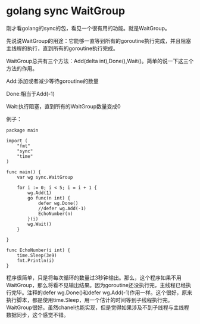 # golang sync WaitGroup

刚才看golang的sync的包，看见一个很有用的功能。就是WaitGroup。

先说说WaitGroup的用途：它能够一直等到所有的goroutine执行完成，并且阻塞主线程的执行，直到所有的goroutine执行完成。

WaitGroup总共有三个方法：Add(delta int),Done(),Wait()。简单的说一下这三个方法的作用。

Add:添加或者减少等待goroutine的数量

Done:相当于Add(-1)

Wait:执行阻塞，直到所有的WaitGroup数量变成0

例子：

<pre><code>package main

import (
	"fmt"
	"sync"
	"time"
)

func main() {
	var wg sync.WaitGroup

	for i := 0; i < 5; i = i + 1 {
		wg.Add(1)
		go func(n int) {
			defer wg.Done()
			//defer wg.Add(-1)
			EchoNumber(n)
		}(i)
		wg.Wait()
	}

}

func EchoNumber(i int) {
	time.Sleep(3e9)
	fmt.Println(i)
}</code></pre>

程序很简单，只是将每次循环的数量过3秒钟输出。那么，这个程序如果不用WaitGroup，那么将看不见输出结果。因为goroutine还没执行完，主线程已经执行完毕。注释的defer wg.Done()和defer wg.Add(-1)作用一样。这个很好，原来执行脚本，都是使用time.Sleep，用一个估计的时间等到子线程执行完。WaitGroup很好。虽然chanel也能实现，但是觉得如果涉及不到子线程与主线程数据同步，这个感觉不错。